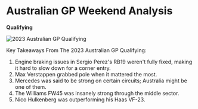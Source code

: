 # Australian GP Weekend Analysis

**Qualifying**

![2023 Australian GP Qualifying](https://user-images.githubusercontent.com/93969104/229272951-2041053a-d6a9-4ed4-8d17-a7c0513dfc19.png)

Key Takeaways From The 2023 Australian GP Qualifying:

1. Engine braking issues in Sergio Perez's RB19 weren't fully fixed, making it hard to slow down for a corner entry.
2. Max Verstappen grabbed pole when it mattered the most.
3. Mercedes was said to be strong on certain circuits; Australia might be one of them.
4. The Williams FW45 was insanely strong through the middle sector.
5. Nico Hulkenberg was outperforming his Haas VF-23.
